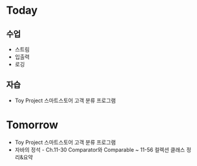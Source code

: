 # Today

## 수업
* 스트림
* 입출력
* 로깅

## 자습
* Toy Project 스마트스토어 고객 분류 프로그램

# Tomorrow
* Toy Project 스마트스토어 고객 분류 프로그램
* 자바의 정석 - Ch.11-30 Comparator와 Comparable ~ 11-56 컬렉션 클래스 정리&요약
